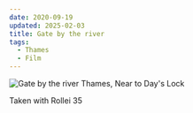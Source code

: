 ```yaml
---
date: 2020-09-19
updated: 2025-02-03
title: Gate by the river
tags:
  - Thames
  - Film
---
```

![Gate by the river Thames, Near to Day's Lock](https://live.staticflickr.com/65535/50361247057_3a45da8d06_h_d.jpg)

Taken with Rollei 35